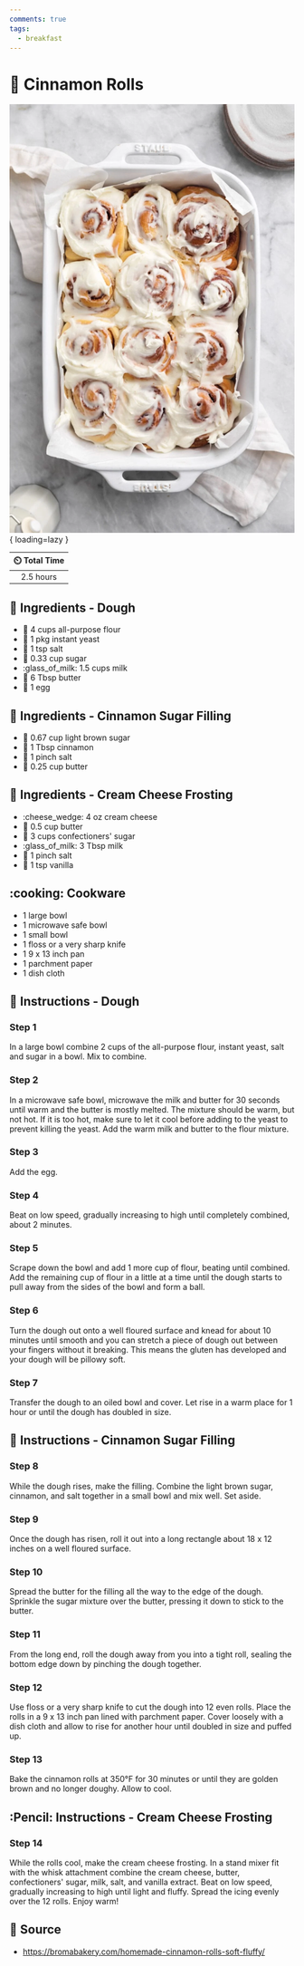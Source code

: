 ```yaml
---
comments: true
tags:
  - breakfast
---
```

# :doughnut: Cinnamon Rolls

![Cinnamon Rolls](../assets/images/cinnamon-rolls.png){ loading=lazy }

| :timer_clock: Total Time |
|:-----------------------: |
| 2.5 hours |

## :salt: Ingredients - Dough

- :ear_of_rice: 4 cups all-purpose flour
- :microbe: 1 pkg instant yeast
- :salt: 1 tsp salt
- :candy: 0.33 cup sugar
- :glass_of_milk: 1.5 cups milk
- :butter: 6 Tbsp butter
- :egg: 1 egg

## :salt: Ingredients - Cinnamon Sugar Filling

- :maple_leaf: 0.67 cup light brown sugar
- :custard: 1 Tbsp cinnamon
- :salt: 1 pinch salt
- :butter: 0.25 cup butter

## :salt: Ingredients - Cream Cheese Frosting

- :cheese_wedge: 4 oz cream cheese
- :butter: 0.5 cup butter
- :candy: 3 cups confectioners' sugar
- :glass_of_milk: 3 Tbsp milk
- :salt: 1 pinch salt
- :icecream: 1 tsp vanilla

## :cooking: Cookware

- 1 large bowl
- 1 microwave safe bowl
- 1 small bowl
- 1 floss or a very sharp knife
- 1 9 x 13 inch pan
- 1 parchment paper
- 1 dish cloth

## :pencil: Instructions - Dough

### Step 1

In a large bowl combine 2 cups of the all-purpose flour, instant yeast, salt and sugar in a bowl. Mix to combine.

### Step 2

In a microwave safe bowl, microwave the milk and butter for 30 seconds until warm and the butter is mostly melted. The
mixture should be warm, but not hot. If it is too hot, make sure to let it cool before adding to the yeast to prevent
killing the yeast. Add the warm milk and butter to the flour mixture.

### Step 3

Add the egg.

### Step 4

Beat on low speed, gradually increasing to high until completely combined, about 2 minutes.

### Step 5

Scrape down the bowl and add 1 more cup of flour, beating until combined. Add the remaining cup of flour in a little at
a time until the dough starts to pull away from the sides of the bowl and form a ball.

### Step 6

Turn the dough out onto a well floured surface and knead for about 10 minutes until smooth and you can stretch a piece
of dough out between your fingers without it breaking. This means the gluten has developed and your dough will be
pillowy soft.

### Step 7

Transfer the dough to an oiled bowl and cover. Let rise in a warm place for 1 hour or until the dough has doubled in
size.

## :pencil: Instructions - Cinnamon Sugar Filling

### Step 8

While the dough rises, make the filling. Combine the light brown sugar, cinnamon, and salt together in a small bowl and
mix well. Set aside.

### Step 9

Once the dough has risen, roll it out into a long rectangle about 18 x 12 inches on a well floured surface.

### Step 10

Spread the butter for the filling all the way to the edge of the dough. Sprinkle the sugar mixture over the butter,
pressing it down to stick to the butter.

### Step 11

From the long end, roll the dough away from you into a tight roll, sealing the bottom edge down by pinching the dough
together.

### Step 12

Use floss or a very sharp knife to cut the dough into 12 even rolls. Place the rolls in a 9 x 13 inch pan lined with
parchment paper. Cover loosely with a dish cloth and allow to rise for another hour until doubled in size and puffed up.

### Step 13

Bake the cinnamon rolls at 350°F for 30 minutes or until they are golden brown and no longer doughy. Allow to cool.

## :Pencil: Instructions - Cream Cheese Frosting

### Step 14

While the rolls cool, make the cream cheese frosting. In a stand mixer fit with the whisk attachment combine the cream
cheese, butter, confectioners' sugar, milk, salt, and vanilla extract. Beat on low speed, gradually increasing to high
until light and fluffy. Spread the icing evenly over the 12 rolls. Enjoy warm!

## :link: Source

- <https://bromabakery.com/homemade-cinnamon-rolls-soft-fluffy/>
